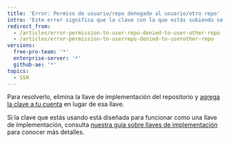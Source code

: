 ```yaml
---
title: 'Error: Permiso de usuario/repo denegado al usuario/otro repo'
intro: 'Este error significa que la clave con la que estás subiendo se encuentra conectada con otro repositorio como llave de implementación, y no tiene acceso al repositorio al que estás intentado subir.'
redirect_from:
  - /articles/error-permission-to-user-repo-denied-to-user-other-repo
  - /articles/error-permission-to-userrepo-denied-to-userother-repo
versions:
  free-pro-team: '*'
  enterprise-server: '*'
  github-ae: '*'
topics:
  - SSH
---
```


Para resolverlo, elimina la llave de implementación del repositorio y [agrega la clave a tu cuenta](/articles/adding-a-new-ssh-key-to-your-github-account) en lugar de esa llave.

Si la clave que estás usando está diseñada para funcionar como una llave de implementación, consulta [nuestra guía sobre llaves de implementación](/guides/managing-deploy-keys) para conocer más detalles.
